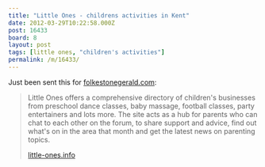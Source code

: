 ```yaml
---
title: "Little Ones - childrens activities in Kent"
date: 2012-03-29T10:22:58.000Z
post: 16433
board: 8
layout: post
tags: [little ones, "children's activities"]
permalink: /m/16433/
---
```

Just been sent this for <a href="http://www.folkestonegerald.com">folkestonegerald.com</a>:

<blockquote>Little Ones offers a comprehensive directory of children's businesses from preschool dance classes, baby massage, football classes, party entertainers and lots more. The site acts as a hub for parents who can chat to each other on the forum, to share support and advice, find out what's on in the area that month and get the latest news on parenting topics.

<a rel="nofollow noopener" href="http://www.little-ones.info">little-ones.info</a></blockquote>
